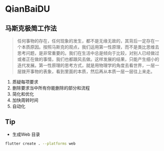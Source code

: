 # QianBaiDU

## 马斯克极简工作法

> 任何事物的存在，任何现象的发生，都不是无缘无故的，其背后一定存在一个本质原因。按照马斯克的观点，我们运用第一性原理，而不是类比思维去思考问题，是非常重要的。我们在生活中总是倾向于比较，对别人已经做过或者正在做的事情，我们也都跟风去做。这样发展的结果，只能产生细小的迭代发展。第一性原理的思考方式，就是用物理学的角度去看世界，一层一层拨开事物的表象，看到里面的本质，然后再从本质一层一层往上来走。

1. 质疑每项要求
2. 删除要求当中所有你能删除的部分和流程
3. 简化和优化
4. 加快周转时间
5. 自动化

## Tip
- 生成Web 目录
```bash
flutter create . --platforms web
```